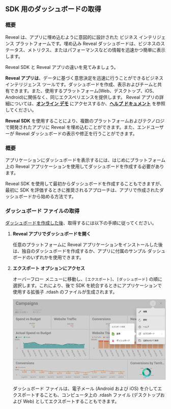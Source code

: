 ## SDK 用のダッシュボードの取得

### 概要

Reveal は、アプリに埋め込むように意図的に設計された ビジネス インテリジェンス プラットフォームです。埋め込み Reveal ダッシュボードは、ビジネスのステータス、メトリクス、またはパフォーマンスなどの情報を迅速かつ簡単に表示します。

Reveal SDK と Reveal アプリの違いを見てみましょう。

**Reveal アプリは**、データに基づく意思決定を迅速に行うことができるビジネス インテリジェンス ツールです。ダッシュボードを作成、表示およびチームと共有できます。また、使用するプラットフォーム(Web、デスクトップ、iOS、Android)に関係なく、同じエクスペリエンスを提供します。
Reveal アプリの詳細については、[**オンライン デモ**](https://app.revealbi.io/) にアクセスするか、[**ヘルプ ドキュメント**](https://www.revealbi.io/help/) を参照してください。

**Reveal SDK** を使用することにより、複数のプラットフォームおよびテクノロジで開発されたアプリに Reveal を埋め込むことができます。また、エンドユーザーが Reveal ダッシュボードの表示や修正を行うことができます。

### 概要

アプリケーションにダッシュボードを表示するには、はじめにプラットフォーム上の Reveal アプリケーションを使用してダッシュボードを作成する必要があります。

Reveal SDK を使用して最初からダッシュボードを作成することもできますが、最初に SDK を評価するときに推奨されるアプローチは、アプリで作成されたダッシュボードから始める方法です。

### ダッシュボード ファイルの取得

[ダッシュボードを作成した後](https://www.revealbi.io/help/creating-dashboards)、取得するには以下の手順に従ってください。

1.  **Reveal アプリでダッシュボードを開く**

    任意のプラットフォームに Reveal アプリケーションをインストールした後は、独自のダッシュボードを作成するか、アプリに付属のサンプル ダッシュボードのいずれかを使用できます。

2.  **エクスポート オプションにアクセス**

    オーバーフロー メニューに移動し、`[エクスポート]`、`[ダッシュボード]` の順に選択します。これにより、後で SDK を統合するときにアプリケーションで使用する拡張子 .rdash のファイルが生成されます。

    ![export\_dashboards\_sdk\_web](images/export_dashboards_sdk_web.png)

    ダッシュボード ファイルは、電子メール (Android および iOS) を介してエクスポートすることも、コンピュータ上の .rdash ファイル (デスクトップおよび Web) としてエクスポートすることもできます。
